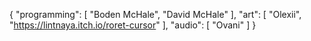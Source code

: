 {
  "programming": [
	"Boden McHale",
	"David McHale"
  ],
  "art": [
	"Olexii",
	"https://lintnaya.itch.io/roret-cursor"
  ],
  "audio": [
	"Ovani"
  ]
}
